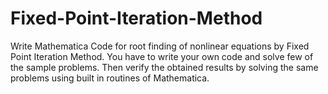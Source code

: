 # Fixed-Point-Iteration-Method
Write Mathematica Code for root finding of nonlinear equations by Fixed Point Iteration Method. You have to write your own code and solve few of the sample problems. Then verify the obtained results by solving the same problems using built in routines of Mathematica.
